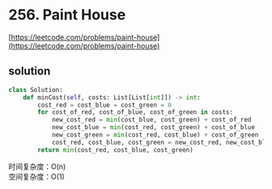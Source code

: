 # 256. Paint House
[https://leetcode.com/problems/paint-house](https://leetcode.com/problems/paint-house)


## solution

```python
class Solution:
    def minCost(self, costs: List[List[int]]) -> int:
        cost_red = cost_blue = cost_green = 0
        for cost_of_red, cost_of_blue, cost_of_green in costs:
            new_cost_red = min(cost_blue, cost_green) + cost_of_red
            new_cost_blue = min(cost_red, cost_green) + cost_of_blue
            new_cost_green = min(cost_red, cost_blue) + cost_of_green
            cost_red, cost_blue, cost_green = new_cost_red, new_cost_blue, new_cost_green
        return min(cost_red, cost_blue, cost_green)
```
时间复杂度：O(n) <br>
空间复杂度：O(1)
